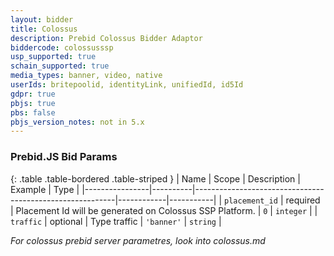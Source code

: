 ```yaml
---
layout: bidder
title: Colossus
description: Prebid Colossus Bidder Adaptor
biddercode: colossusssp
usp_supported: true
schain_supported: true
media_types: banner, video, native
userIds: britepoolid, identityLink, unifiedId, id5Id
gdpr: true
pbjs: true
pbs: false
pbjs_version_notes: not in 5.x
---
```


### Prebid.JS Bid Params

{: .table .table-bordered .table-striped }
| Name           | Scope    | Description                                              | Example    | Type      |
|----------------|----------|----------------------------------------------------------|------------|-----------|
| `placement_id` | required | Placement Id will be generated on Colossus SSP Platform. | `0`        | `integer` |
| `traffic`      | optional | Type traffic                                             | `'banner'` | `string`  |

*For colossus prebid server parametres, look into colossus.md*
